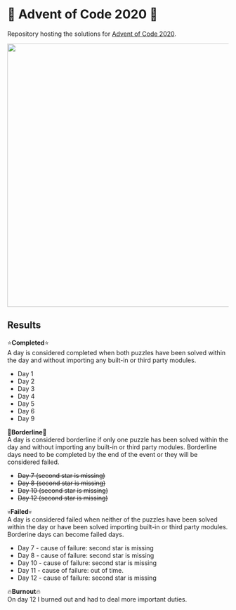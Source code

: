 # :christmas_tree: Advent of Code 2020 :christmas_tree:

Repository hosting the solutions for [Advent of Code 2020](https://adventofcode.com/2020/about).  
  
  
 <p align="center">
  <img src="https://media4.giphy.com/media/UTFiHeDL8cOSA/giphy.gif" width="600" />
</p>  


## Results

:star:**Completed**:star:   
A day is considered completed when both puzzles have been solved within the day and without importing any built-in or third party modules.  

* Day 1
* Day 2
* Day 3
* Day 4
* Day 5
* Day 6
* Day 9

:eyes:**Borderline**:eyes:  
A day is considered borderline if only one puzzle has been solved within the day and without importing any built-in or third party modules. Borderline days need to be completed by the end of the event or they will be considered failed.

* ~~Day 7 (second star is missing)~~
* ~~Day 8 (second star is missing)~~
* ~~Day 10 (second star is missing)~~
* ~~Day 12 (second star is missing)~~

:skull:**Failed**:skull:  
A day is considered failed when neither of the puzzles have been solved within the day or have been solved importing built-in or third party modules. Borderine days can become failed days. 

* Day 7  - cause of failure: second star is missing
* Day 8  - cause of failure: second star is missing
* Day 10  - cause of failure: second star is missing
* Day 11 - cause of failure: out of time.
* Day 12  - cause of failure: second star is missing


:fire:**Burnout**:fire:  
On day 12 I burned out and had to deal more important duties.
